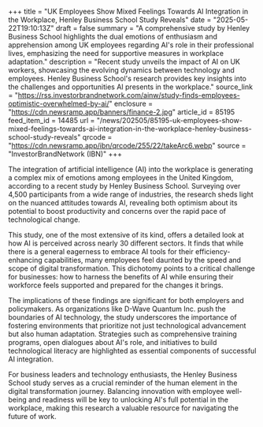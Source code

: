 +++
title = "UK Employees Show Mixed Feelings Towards AI Integration in the Workplace, Henley Business School Study Reveals"
date = "2025-05-22T19:10:13Z"
draft = false
summary = "A comprehensive study by Henley Business School highlights the dual emotions of enthusiasm and apprehension among UK employees regarding AI's role in their professional lives, emphasizing the need for supportive measures in workplace adaptation."
description = "Recent study unveils the impact of AI on UK workers, showcasing the evolving dynamics between technology and employees. Henley Business School's research provides key insights into the challenges and opportunities AI presents in the workplace."
source_link = "https://rss.investorbrandnetwork.com/ainw/study-finds-employees-optimistic-overwhelmed-by-ai/"
enclosure = "https://cdn.newsramp.app/banners/finance-2.jpg"
article_id = 85195
feed_item_id = 14485
url = "/news/202505/85195-uk-employees-show-mixed-feelings-towards-ai-integration-in-the-workplace-henley-business-school-study-reveals"
qrcode = "https://cdn.newsramp.app/ibn/qrcode/255/22/takeArc6.webp"
source = "InvestorBrandNetwork (IBN)"
+++

<p>The integration of artificial intelligence (AI) into the workplace is generating a complex mix of emotions among employees in the United Kingdom, according to a recent study by Henley Business School. Surveying over 4,500 participants from a wide range of industries, the research sheds light on the nuanced attitudes towards AI, revealing both optimism about its potential to boost productivity and concerns over the rapid pace of technological change.</p><p>This study, one of the most extensive of its kind, offers a detailed look at how AI is perceived across nearly 30 different sectors. It finds that while there is a general eagerness to embrace AI tools for their efficiency-enhancing capabilities, many employees feel daunted by the speed and scope of digital transformation. This dichotomy points to a critical challenge for businesses: how to harness the benefits of AI while ensuring their workforce feels supported and prepared for the changes it brings.</p><p>The implications of these findings are significant for both employers and policymakers. As organizations like D-Wave Quantum Inc. push the boundaries of AI technology, the study underscores the importance of fostering environments that prioritize not just technological advancement but also human adaptation. Strategies such as comprehensive training programs, open dialogues about AI's role, and initiatives to build technological literacy are highlighted as essential components of successful AI integration.</p><p>For business leaders and technology enthusiasts, the Henley Business School study serves as a crucial reminder of the human element in the digital transformation journey. Balancing innovation with employee well-being and readiness will be key to unlocking AI's full potential in the workplace, making this research a valuable resource for navigating the future of work.</p>